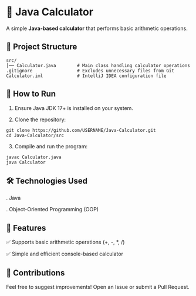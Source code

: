 # 🧮 Java Calculator  

A simple **Java-based calculator** that performs basic arithmetic operations.  

## 📂 Project Structure  
```plaintext
src/
│── Calculator.java        # Main class handling calculator operations
.gitignore                 # Excludes unnecessary files from Git
Calculator.iml             # IntelliJ IDEA configuration file
```
## 🚀 How to Run
1. Ensure Java JDK 17+ is installed on your system.

2. Clone the repository:
```plaintext
git clone https://github.com/USERNAME/Java-Calculator.git
cd Java-Calculator/src
```
3. Compile and run the program:
```plaintext
javac Calculator.java
java Calculator
```
## 🛠️ Technologies Used
. Java

. Object-Oriented Programming (OOP)

## 📌 Features

✅ Supports basic arithmetic operations (+, -, *, /)

✅ Simple and efficient console-based calculator

## 📩 Contributions
Feel free to suggest improvements! Open an Issue or submit a Pull Request.
